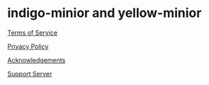 # indigo-minior and yellow-minior

[Terms of Service](terms.md)

[Privacy Policy](privacy.md)

[Acknowledgements](acknowledgements.md)

[Support Server](https://discord.gg/yd7fscCxzhat)
